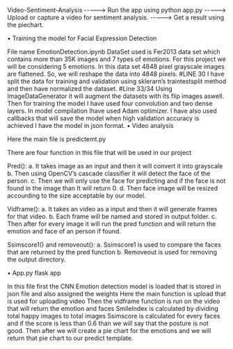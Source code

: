 Video-Sentiment-Analysis
-----> Run the app using python app.py -----> Upload or capture a video for sentiment analysis. -----> Get a result using the piechart.

• Training the model for Facial Expression Detection

File name EmotionDetection.ipynb
DataSet used is Fer2013 data set which contains more than 35K images and 7 types of emotions. For this project we will be considering 5 emotions.
In this data set 4848 pixel grayscale images are flattened. So, we will reshape the data into 4848 pixels. #LINE 30
I have split the data for training and validation using sklerarn’s traintestsplit method and then have normalized the dataset. #Line 33/34
Using ImageDataGenerator it will augment the datasets with its flip images aswell.
Then for training the model I have used four convolution and two dense layers.
In model compilation Ihave used Adam optimizer.
I have also used callbacks that will save the model when high validation accuracy is achieved
I have the model in json format.
• Video analysis

Here the main file is predictemt.py

There are four function in this file that will be used in our project

Pred(): a. It takes image as an input and then it will convert it into grayscale b. Then using OpenCV’s cascade classifier it will detect the face of the person. c. Then we will only use the face for predicting and if the face is not found in the image than It will return 0. d. Then face image will be resized accourding to the size acceptable by our model.

Vidframe(): a. It takes an video as a input and then it will generate frames for that video. b. Each frame will be named and stored in output folder. c. Then after for every image it will run the pred function and will return the emotion and face of an person if found.

Ssimscore1() and removeout(): a. Ssimscore1 is used to compare the faces that are returned by the pred function b. Removeout is used for removing the output directory.

• App.py flask app

In this file first the CNN Emotion detection model is loaded that is stored in json file and also assigned the weights
Here the main function is upload that is used for uploading video
Then the vidframe function is run on the video that will return the emotion and faces
SmileIndex is calculated by dividing total happy images to total images
Ssimscore is calculated for every faces and if the score is less than 0.6 than we will say that the posture is not good.
Then after we will create a pie chart for the emotions and we will return that pie chart to our predict template.

